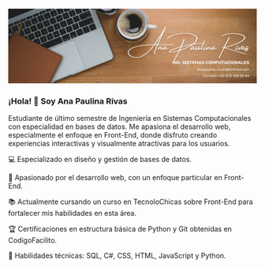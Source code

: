 ![](img1.png)

### ¡Hola! 👋 Soy Ana Paulina Rivas

Estudiante de último semestre de Ingeniería en Sistemas Computacionales con especialidad en bases de datos. Me apasiona el desarrollo web, especialmente el enfoque en Front-End, donde disfruto creando experiencias interactivas y visualmente atractivas para los usuarios.

💻 Especializado en diseño y gestión de bases de datos.

🌟 Apasionado por el desarrollo web, con un enfoque particular en Front-End.

📚 Actualmente cursando un curso en TecnoloChicas sobre Front-End para fortalecer mis habilidades en esta área.

🏆 Certificaciones en estructura básica de Python y Git obtenidas en CodigoFacilito.

🔧 Habilidades técnicas: SQL, C#, CSS, HTML, JavaScript y Python.
